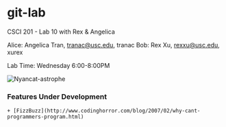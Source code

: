 git-lab
=======

CSCI 201 - Lab 10 with Rex &amp; Angelica

Alice:	Angelica Tran,	tranac@usc.edu, tranac
Bob:	Rex Xu,			rexxu@usc.edu,	xurex

Lab Time:	Wednesday 6:00-8:00PM

![Nyancat-astrophe](octodex.github.com/Kimonotocat/)

### Features Under Development
	+ [FizzBuzz](http://www.codinghorror.com/blog/2007/02/why-cant-programmers-program.html)

